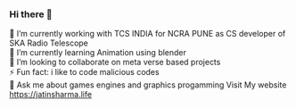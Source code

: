 ### Hi there 👋
🔭 I’m currently working with TCS INDIA for NCRA PUNE as CS developer of SKA Radio Telescope<br>
🌱 I’m currently learning Animation using blender <br>
👯 I’m looking to collaborate on meta verse based projects <br>
⚡ Fun fact: i like to code malicious codes <br>
💬 Ask me about games engines and graphics progamming
Visit My website https://jatinsharma.life
<br>


<!--
**rootjatin/rootjatin** is a ✨ _special_ ✨ repository because its `README.md` (this file) appears on your GitHub profile.

Here are some ideas to get you started:

🔭 I’m currently working with TCS INDIA 
🌱 I’m currently learning Animation using blender 
👯 I’m looking to collaborate on meta verse 

- 💬 Ask me about ...
- 📫 How to reach me: ...
- 😄 Pronouns: ...
- ⚡ Fun fact: ...
-->
